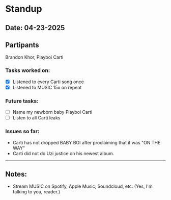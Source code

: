 # Standup

## Date: 04-23-2025
## Partipants

Brandon Khor, Playboi Carti

### Tasks worked on:
- [X] Listened to every Carti song once
- [X] Listened to MUSIC 15x on repeat

### Future tasks:
- [ ] Name my newborn baby Playboi Carti
- [ ] Listen to all Carti leaks

### Issues so far:
- Carti has not dropped BABY BOI after proclaiming that it was "ON THE WAY"
- Carti did not do Uzi justice on his newest album.

---

## Notes:
- Stream MUSIC on Spotify, Apple Music, Soundcloud, etc. (Yes, I'm talking to you, reader.)
